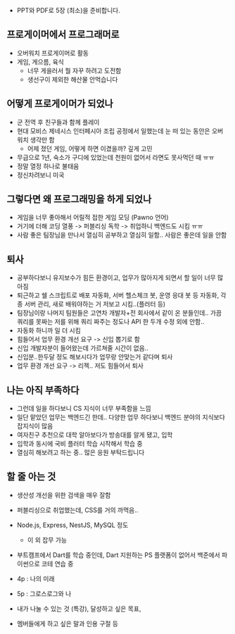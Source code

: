 - PPT와 PDF로 5장 (최소)을 준비합니다.

## 프로게이머에서 프로그래머로
- 오버워치 프로게이머로 활동
- 게임, 게으름, 육식
	- 너무 게을러서 뭘 자꾸 하려고 도전함
	- 생선구이 제외한 해산물 안먹습니다

## 어떻게 프로게이머가 되었나
- 군 전역 후 친구들과 함께 플레이
- 현대 모비스 제네시스 인터페시아 조립 공정에서 일했는데 눈 떠 있는 동안은 오버워치 생각만 함
	- 어제 졌던 게임, 어떻게 하면 이겼을까? 깊게 고민
- 무급으로 1년, 숙소가 구디에 있었는데 천원이 없어서 라면도 못사먹던 때 ㅠㅠ
- 정말 열정 하나로 불태움
- 정신차려보니 미국

## 그렇다면 왜 프로그래밍을 하게 되었나
- 게임을 너무 좋아해서 어릴적 접한 게임 모딩 (Pawno 언어)
- 거기에 더해 코딩 열풍 -> 퍼블리싱 독학 -> 취업하니 백엔드도 시킴 ㅠㅠ
- 사람 좋은 팀장님을 만나서 열심히 공부하고 열심히 일함.. 사람은 좋은데 일을 안함

## 퇴사
- 공부하다보니 유지보수가 힘든 환경이고, 업무가 많아지게 되면서 할 일이 너무 많아짐
- 퇴근하고 쉘 스크립트로 배포 자동화, 서버 헬스체크 봇, 운영 응대 봇 등 자동화, 각종 서버 관리, 새로 배워야하는 거 저보고 시킴..(플러터 등)
- 팀장님이랑 나머지 팀원들은 고연차 개발자+전 회사에서 같이 온 분들인데.. 가끔 쿼리를 못짜는 저를 위해 쿼리 짜주는 정도나 API 한 두개 수정 외에 안함..
- 자동화 하니까 일 더 시킴
- 힘들어서 업무 환경 개선 요구 -> 신입 뽑기로 함
- 신입 개발자분이 들어왔는데 가르쳐줄 시간이 없음..
- 신입분..한두달 정도 해보시다가 업무랑 안맞는거 같다며 퇴사
- 업무 환경 개선 요구 -> 리젝.. 저도 힘들어서 퇴사

## 나는 아직 부족하다
- 그런데 일을 하다보니 CS 지식이 너무 부족함을 느낌
- 일단 맡았던 업무는 백엔드긴 한데.. 다양한 업무 하다보니 백엔드 분야의 지식보다 잡지식이 많음
- 여자친구 추천으로 대학 알아보다가 방송대를 알게 됐고, 입학
- 입학과 동시에 국비 플러터 학습 시작해서 학습 중
- 열심히 해보려고 하는 중.. 많은 응원 부탁드립니다

## 할 줄 아는 것
- 생산성 개선을 위한 검색을 매우 잘함
- 퍼블리싱으로 취업했는데, CSS를 거의 까먹음..
- Node.js, Express, NestJS, MySQL 정도
	- 이 외 잡무 가능
- 부트캠프에서 Dart를 학습 중인데, Dart 지원하는 PS 플랫폼이 없어서 백준에서 파이썬으로 코테 연습 중


- 4p : 나의 미래
- 5p : 그로스로그와 나
- 내가 나눌 수 있는 것 (특강), 달성하고 싶은 목표,
- 멤버들에게 하고 싶은 말과 인용 구절 등